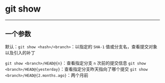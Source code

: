 # git show
---

## 一个参数

默认：`git show <hash>/<branch>`：以指定的 `SHA-1` 值或分支名，查看提交对象以及引入的补丁

`git show <branch>/HEAD@{n}`：查看指定分支 `n` 次前的提交信息
`git show <branch>/HEAD@{yesterday}`：查看指定分支昨天指向了哪个提交
`git show <branch>/HEAD@{2.months.ago}`：两个月前